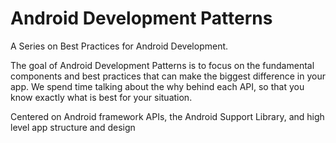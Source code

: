 # Android Development Patterns

A Series on Best Practices for Android Development. 

The goal of Android Development Patterns is to focus on the fundamental components and best practices that can make the biggest difference in your app. We spend time talking about the why behind each API, so that you know exactly what is best for your situation.

Centered on Android framework APIs, the Android Support Library, and high level app structure and design